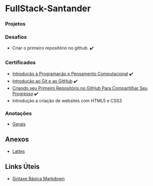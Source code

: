 # FullStack-Santander

### **Projetos**

### **Desafios**
* Criar o primeiro repositório no github. ✔️

### **Certificados**
* [Introdução à Programação e Pensamento Computacional](/1.pdf) ✔️
* [Introdução ao Git e ao GitHub](/2.pdf) ✔️
* [Criando seu Primeiro Repositório no GitHub Para Compartilhar Seu Progresso](/3.pdf) ✔️
* Introdução a criação de websites com HTML5 e CSS3

### **Anotações**
* [Gerais](/Gerais)

## Anexos

* [Lattes](http://lattes.cnpq.br/0467314311473424)

## Links Úteis

* [Sintaxe Básica Markdown](https://www.markdownguide.org/basic-syntax)
